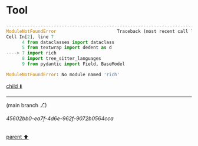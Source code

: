 # Tool

```python
---------------------------------------------------------------------------
ModuleNotFoundError                       Traceback (most recent call last)
Cell In[2], line 7
      4 from dataclasses import dataclass
      5 from textwrap import dedent as d
----> 7 import rich
      8 import tree_sitter_languages
      9 from pydantic import Field, BaseModel

ModuleNotFoundError: No module named 'rich'

```

[child ⬇️](#45602bb0-ea7f-4d6e-962f-9072b0564cca)

---

(main branch ⎇)
###### 45602bb0-ea7f-4d6e-962f-9072b0564cca
[parent ⬆️](#0d50a4ea-44f5-46a4-9e57-e850767a7394)
